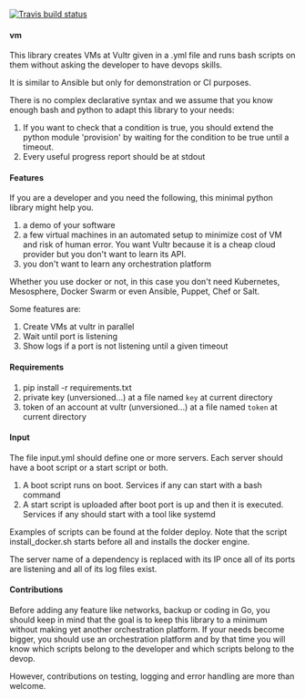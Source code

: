 [![Travis build status](https://travis-ci.org/nicosmaris/vm.png?branch=master)](https://travis-ci.org/nicosmaris/vm)

#### vm

This library creates VMs at Vultr given in a .yml file and runs bash scripts on them without asking the developer to have devops skills.

It is similar to Ansible but only for demonstration or CI purposes.

There is no complex declarative syntax and we assume that you know enough bash and python to adapt this library to your needs:

1. If you want to check that a condition is true, you should extend the python module 'provision' by waiting for the condition to be true until a timeout.
2. Every useful progress report should be at stdout

#### Features

If you are a developer and you need the following, this minimal python library might help you.

1. a demo of your software
2. a few virtual machines in an automated setup to minimize cost of VM and risk of human error. You want Vultr because it is a cheap cloud provider but you don't want to learn its API.
3. you don't want to learn any orchestration platform

Whether you use docker or not, in this case you don't need Kubernetes, Mesosphere, Docker Swarm or even Ansible, Puppet, Chef or Salt.

Some features are:

1. Create VMs at vultr in parallel
2. Wait until port is listening
3. Show logs if a port is not listening until a given timeout

#### Requirements

1. pip install -r requirements.txt
2. private key (unversioned...) at a file named `key` at current directory
3. token of an account at vultr (unversioned...) at a file named `token` at current directory

#### Input

The file input.yml should define one or more servers. Each server should have a boot script or a start script or both.

1. A boot script runs on boot. Services if any can start with a bash command
2. A start script is uploaded after boot port is up and then it is executed. Services if any should start with a tool like systemd

Examples of scripts can be found at the folder deploy. Note that the script install_docker.sh starts before all and installs the docker engine.

The server name of a dependency is replaced with its IP once all of its ports are listening and all of its log files exist.

#### Contributions

Before adding any feature like networks, backup or coding in Go, you should keep in mind that the goal is to keep this library to a minimum without making yet another orchestration platform.
If your needs become bigger, you should use an orchestration platform and by that time you will know which scripts belong to the developer and which scripts belong to the devop.

However, contributions on testing, logging and error handling are more than welcome.
